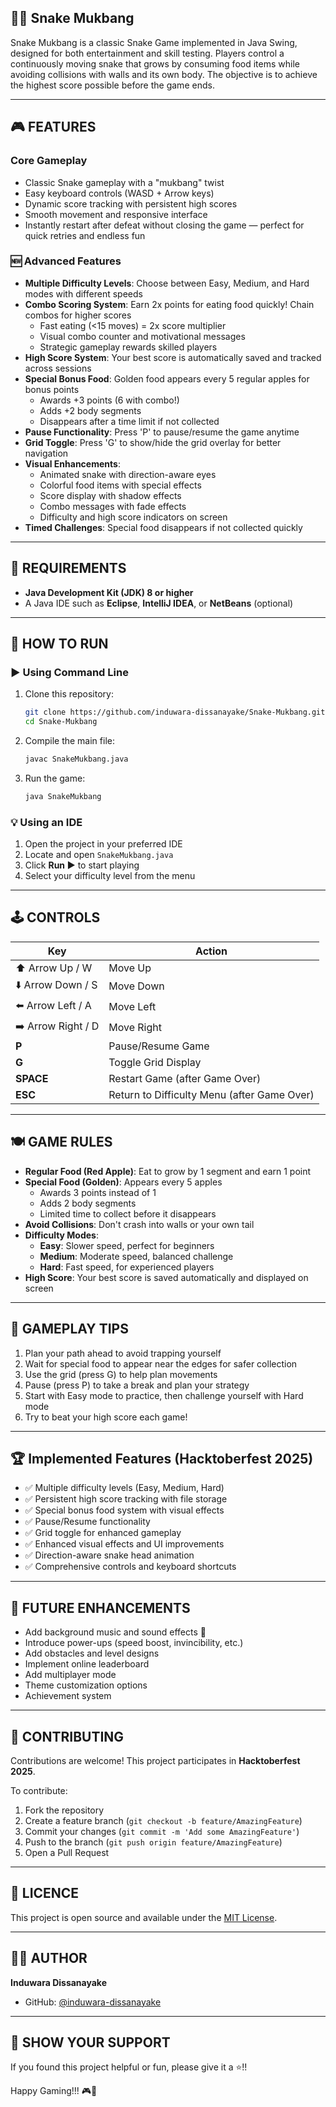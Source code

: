 ## 🐍🍜 Snake Mukbang

Snake Mukbang is a classic Snake Game implemented in Java Swing, designed for both entertainment and skill testing.
Players control a continuously moving snake that grows by consuming food items while avoiding collisions with walls and its own body.
The objective is to achieve the highest score possible before the game ends.

---

## 🎮 FEATURES

### Core Gameplay

- Classic Snake gameplay with a "mukbang" twist
- Easy keyboard controls (WASD + Arrow keys)
- Dynamic score tracking with persistent high scores
- Smooth movement and responsive interface
- Instantly restart after defeat without closing the game — perfect for quick retries and endless fun

### 🆕 Advanced Features

- **Multiple Difficulty Levels**: Choose between Easy, Medium, and Hard modes with different speeds
- **Combo Scoring System**: Earn 2x points for eating food quickly! Chain combos for higher scores
  - Fast eating (<15 moves) = 2x score multiplier
  - Visual combo counter and motivational messages
  - Strategic gameplay rewards skilled players
- **High Score System**: Your best score is automatically saved and tracked across sessions
- **Special Bonus Food**: Golden food appears every 5 regular apples for bonus points
  - Awards +3 points (6 with combo!)
  - Adds +2 body segments
  - Disappears after a time limit if not collected
- **Pause Functionality**: Press 'P' to pause/resume the game anytime
- **Grid Toggle**: Press 'G' to show/hide the grid overlay for better navigation
- **Visual Enhancements**:
  - Animated snake with direction-aware eyes
  - Colorful food items with special effects
  - Score display with shadow effects
  - Combo messages with fade effects
  - Difficulty and high score indicators on screen
- **Timed Challenges**: Special food disappears if not collected quickly

---

## 🧩 REQUIREMENTS

- **Java Development Kit (JDK) 8 or higher**
- A Java IDE such as **Eclipse**, **IntelliJ IDEA**, or **NetBeans** (optional)

---

## 🚀 HOW TO RUN

### ▶️ Using Command Line

1. Clone this repository:

   ```bash
   git clone https://github.com/induwara-dissanayake/Snake-Mukbang.git
   cd Snake-Mukbang
   ```

2. Compile the main file:

   ```bash
   javac SnakeMukbang.java
   ```

3. Run the game:

   ```bash
   java SnakeMukbang
   ```

### 💡 Using an IDE

1. Open the project in your preferred IDE
2. Locate and open `SnakeMukbang.java`
3. Click **Run ▶️** to start playing
4. Select your difficulty level from the menu

---

## 🕹️ CONTROLS

| Key                | Action                                      |
| ------------------ | ------------------------------------------- |
| ⬆️ Arrow Up / W    | Move Up                                     |
| ⬇️ Arrow Down / S  | Move Down                                   |
| ⬅️ Arrow Left / A  | Move Left                                   |
| ➡️ Arrow Right / D | Move Right                                  |
| **P**              | Pause/Resume Game                           |
| **G**              | Toggle Grid Display                         |
| **SPACE**          | Restart Game (after Game Over)              |
| **ESC**            | Return to Difficulty Menu (after Game Over) |

---

## 🍽️ GAME RULES

- **Regular Food (Red Apple)**: Eat to grow by 1 segment and earn 1 point
- **Special Food (Golden)**: Appears every 5 apples
  - Awards 3 points instead of 1
  - Adds 2 body segments
  - Limited time to collect before it disappears
- **Avoid Collisions**: Don't crash into walls or your own tail
- **Difficulty Modes**:
  - **Easy**: Slower speed, perfect for beginners
  - **Medium**: Moderate speed, balanced challenge
  - **Hard**: Fast speed, for experienced players
- **High Score**: Your best score is saved automatically and displayed on screen

---

## 🎯 GAMEPLAY TIPS

1. Plan your path ahead to avoid trapping yourself
2. Wait for special food to appear near the edges for safer collection
3. Use the grid (press G) to help plan movements
4. Pause (press P) to take a break and plan your strategy
5. Start with Easy mode to practice, then challenge yourself with Hard mode
6. Try to beat your high score each game!

---

## 🏆 Implemented Features (Hacktoberfest 2025)

- ✅ Multiple difficulty levels (Easy, Medium, Hard)
- ✅ Persistent high score tracking with file storage
- ✅ Special bonus food system with visual effects
- ✅ Pause/Resume functionality
- ✅ Grid toggle for enhanced gameplay
- ✅ Enhanced visual effects and UI improvements
- ✅ Direction-aware snake head animation
- ✅ Comprehensive controls and keyboard shortcuts

---

## 🔮 FUTURE ENHANCEMENTS

- Add background music and sound effects 🎵
- Introduce power-ups (speed boost, invincibility, etc.)
- Add obstacles and level designs
- Implement online leaderboard
- Add multiplayer mode
- Theme customization options
- Achievement system

---

## 🤝 CONTRIBUTING

Contributions are welcome! This project participates in **Hacktoberfest 2025**.

To contribute:

1. Fork the repository
2. Create a feature branch (`git checkout -b feature/AmazingFeature`)
3. Commit your changes (`git commit -m 'Add some AmazingFeature'`)
4. Push to the branch (`git push origin feature/AmazingFeature`)
5. Open a Pull Request

---

## 📜 LICENCE

This project is open source and available under the [MIT License](LICENSE).

---

## 👨‍💻 AUTHOR

**Induwara Dissanayake**

- GitHub: [@induwara-dissanayake](https://github.com/induwara-dissanayake)

---

## 🌟 SHOW YOUR SUPPORT

If you found this project helpful or fun, please give it a ⭐️!!

Happy Gaming!!! 🎮🐍
